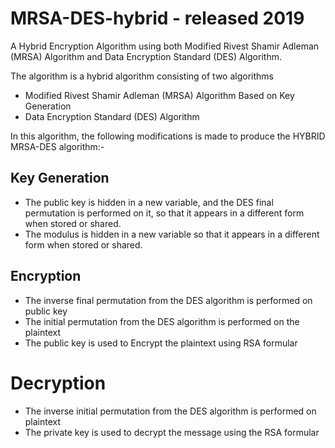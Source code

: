 # MRSA-DES-hybrid - released 2019
A Hybrid Encryption Algorithm using both Modified Rivest Shamir Adleman (MRSA) Algorithm and Data Encryption Standard (DES) Algorithm.

The algorithm is a hybrid algorithm consisting of two algorithms
-	Modified Rivest Shamir Adleman (MRSA) Algorithm Based on Key Generation
-	Data Encryption Standard (DES) Algorithm

In this algorithm, the following modifications is made to produce the HYBRID MRSA-DES algorithm:- 
## Key Generation
- The public key is hidden in a new variable, and the DES final permutation is performed on it, so that it appears in a different form when stored or shared.
- The modulus is hidden in a new variable so that it appears in a different form when stored or shared.

## Encryption
-	The inverse final permutation from the DES algorithm is performed on public key
-	The initial permutation from the DES algorithm is performed on the plaintext
-	The public key is used to Encrypt the plaintext using RSA formular

# Decryption
-	The inverse initial permutation from the DES algorithm is performed on plaintext 
- The private key is used to decrypt the message using the RSA formular
